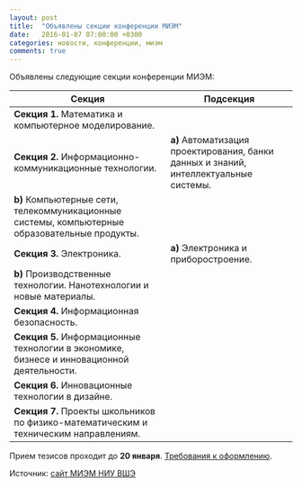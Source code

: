 ```yaml
---
layout: post
title:  "Объявлены секции конференции МИЭМ"
date:   2016-01-07 07:00:00 +0300
categories: новости, конференции, миэм
comments: true
---
```



Объявлены следующие секции конференции МИЭМ:

Секция | Подсекция
------------ | -------------
**Секция 1.** Математика и компьютерное моделирование. |
**Секция 2.** Информационно-коммуникационные технологии.	| **а)** Автоматизация проектирования, банки данных и знаний, интеллектуальные системы.
 | 	**b)** Компьютерные сети, телекоммуникационные системы, компьютерные образовательные продукты.
**Секция 3.**   Электроника.	| **а)** Электроника и приборостроение.
 |	**b)** Производственные технологии. Нанотехнологии и новые материалы.
**Cекция 4.** Информационная безопасность. |
**Секция 5.** Информационные технологии в экономике, бизнесе и инновационной деятельности. |
**Секция 6.** Инновационные технологии в дизайне.	 |
**Секция 7.** Проекты школьников по физико-математическим и техническим направлениям. |


Прием тезисов проходит до **20 января**. [Требования к оформлению](https://miem.hse.ru/armntk/report).

Источник: [сайт МИЭМ НИУ ВШЭ](https://miem.hse.ru/armntk)

